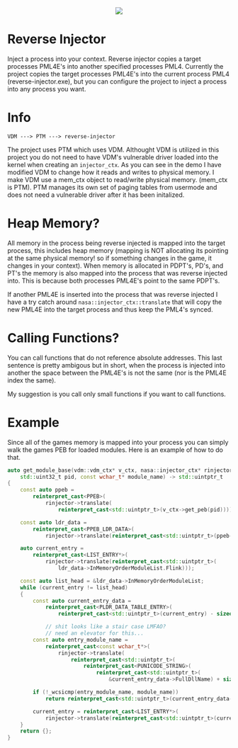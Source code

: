 <div align="center">
    <img src="https://i.imgur.com/m4lOGSJ.png"/>
</div>

# Reverse Injector

Inject a process into your context. Reverse injector copies a target processes PML4E's into another specified 
processes PML4. Currently the project copies the target processes PML4E's into the current process PML4 (reverse-injector.exe), but you can configure the project to inject a process into any process
you want.

# Info

```
VDM ---> PTM ---> reverse-injector
```

The project uses PTM which uses VDM. Althought VDM is utilized in this project you do not need to have VDM's vulnerable driver loaded into the kernel when creating an `injector_ctx`. 
As you can see in the demo I have modified VDM to change how it reads and writes to physical memory. I make VDM use a mem_ctx object to read/write physical memory. (mem_ctx is PTM). 
PTM manages its own set of paging tables from usermode and does not need a vulnerable driver after it has been initalized. 

# Heap Memory?

All memory in the process being reverse injected is mapped into the target process, this includes heap memory (mapping is NOT allocating its pointing at the same physical memory! so if something changes in the game, it changes in your context). When memory is allocated in PDPT's, PD's, and PT's the memory is also
mapped into the process that was reverse injected into. This is because both processes PML4E's point to the same PDPT's. 

If another PML4E is inserted into the process that was reverse injected I have a try catch around `nasa::injector_ctx::translate` that will copy the new PML4E into the target process
and thus keep the PML4's synced.

# Calling Functions?

You can call functions that do not reference absolute addresses. This last sentence is pretty ambigous but in short, when the process is injected into another the space between the PML4E's
is not the same (nor is the PML4E index the same).

My suggestion is you call only small functions if you want to call functions. 

# Example

Since all of the games memory is mapped into your process you can simply walk the games PEB for loaded modules. Here is an example of how to do that.

```cpp
auto get_module_base(vdm::vdm_ctx* v_ctx, nasa::injector_ctx* rinjector, 
	std::uint32_t pid, const wchar_t* module_name) -> std::uintptr_t
{
	const auto ppeb = 
		reinterpret_cast<PPEB>(
			rinjector->translate(
				reinterpret_cast<std::uintptr_t>(v_ctx->get_peb(pid))));

	const auto ldr_data = 
		reinterpret_cast<PPEB_LDR_DATA>(
			rinjector->translate(reinterpret_cast<std::uintptr_t>(ppeb->Ldr)));

	auto current_entry = 
		reinterpret_cast<LIST_ENTRY*>(
			rinjector->translate(reinterpret_cast<std::uintptr_t>(
				ldr_data->InMemoryOrderModuleList.Flink)));

	const auto list_head = &ldr_data->InMemoryOrderModuleList;
	while (current_entry != list_head)
	{
		const auto current_entry_data =
			reinterpret_cast<PLDR_DATA_TABLE_ENTRY>(
				reinterpret_cast<std::uintptr_t>(current_entry) - sizeof LIST_ENTRY);

            // shit looks like a stair case LMFAO?
            // need an elevator for this...
		const auto entry_module_name =
			reinterpret_cast<const wchar_t*>(
				rinjector->translate(
					reinterpret_cast<std::uintptr_t>(
						reinterpret_cast<PUNICODE_STRING>(
							reinterpret_cast<std::uintptr_t>(
								&current_entry_data->FullDllName) + sizeof UNICODE_STRING)->Buffer)));

		if (!_wcsicmp(entry_module_name, module_name))
			return reinterpret_cast<std::uintptr_t>(current_entry_data->DllBase);

		current_entry = reinterpret_cast<LIST_ENTRY*>(
			rinjector->translate(reinterpret_cast<std::uintptr_t>(current_entry->Flink)));
	}
	return {};
}
```